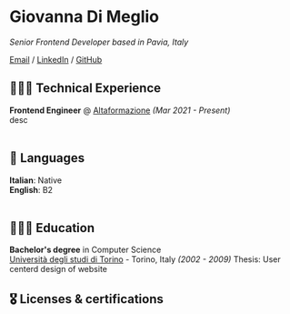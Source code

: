 # Giovanna Di Meglio
_Senior Frontend Developer based in Pavia, Italy_ <br>

[Email](mailto:gio_di_meglio@libero.it) / [LinkedIn](www.linkedin.com/in/giovanna-di-meglio-a7033117) / [GitHub](https://github.com/reactivegio/) 

## 👩🏼‍💻 Technical Experience
**Frontend Engineer** @ [Altaformazione](https://www.altaformazione.it/) _(Mar 2021 - Present)_ <br>
desc
<br><br>

## 💬 Languages
**Italian**: Native <br>
**English**: B2
<br><br>

## 👩🏼‍🎓 Education
**Bachelor's degree** in Computer Science <br>
[Università degli studi di Torino](https://www.unito.it/) - Torino, Italy _(2002 - 2009)_
Thesis: User centerd design of website

## 🎖️ Licenses & certifications
